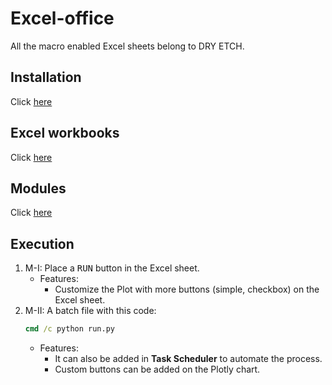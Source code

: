 # Excel-office
All the macro enabled Excel sheets belong to DRY ETCH.

## Installation
Click [here](./Installation)

## Excel workbooks
Click [here](./macro_enabled_logbooks)

## Modules
Click [here](./modules.md)

## Execution
1. M-I: Place a <kbd>RUN</kbd> button in the Excel sheet.
	- Features:
		+ Customize the Plot with more buttons (simple, checkbox) on the Excel sheet.
2. M-II: A batch file with this code:
	```bat
	cmd /c python run.py
	```
	- Features:
		+ It can also be added in __Task Scheduler__ to automate the process.
		+ Custom buttons can be added on the Plotly chart.